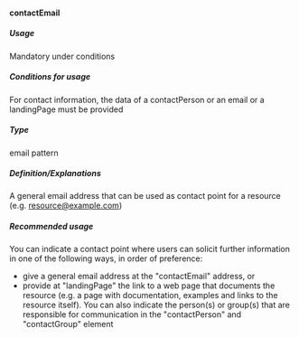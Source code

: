 #### contactEmail

##### Usage

Mandatory under conditions

##### Conditions for usage

For contact information, the data of a contactPerson or an email or a landingPage must be provided

##### Type

email pattern

##### Definition/Explanations

A general email address that can be used as contact point for a resource \(e.g. resource@example.com\)

##### Recommended usage

You can indicate a contact point where users can solicit further information in one of the following ways, in order of preference:

* give a general email address at the "contactEmail" address, or
* provide at "landingPage" the link to a web page that documents the resource \(e.g. a page with documentation, examples and links to the resource itself\). 
  You can also indicate the person\(s\) or group\(s\) that are responsible for communication in the "contactPerson" and "contactGroup" element



